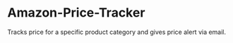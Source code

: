 # Amazon-Price-Tracker
Tracks price for a specific product category and gives price alert via email.
